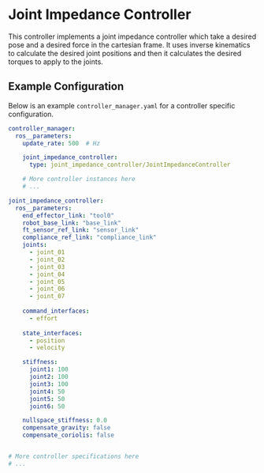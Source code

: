 # Joint Impedance Controller

This controller implements a joint impedance controller which take a desired pose and a desired force in the cartesian frame. It uses inverse kinematics to calculate the desired joint positions and then it calculates the desired torques to apply to the joints.

## Example Configuration
Below is an example `controller_manager.yaml` for a controller specific configuration.
```yaml
controller_manager:
  ros__parameters:
    update_rate: 500  # Hz

    joint_impedance_controller:
      type: joint_impedance_controller/JointImpedanceController

    # More controller instances here
    # ...

joint_impedance_controller:
  ros__parameters:
    end_effector_link: "tool0"
    robot_base_link: "base_link"
    ft_sensor_ref_link: "sensor_link"
    compliance_ref_link: "compliance_link"
    joints:
      - joint_01
      - joint_02
      - joint_03
      - joint_04
      - joint_05
      - joint_06
      - joint_07
      
    command_interfaces:
      - effort
    
    state_interfaces:
      - position
      - velocity

    stiffness:
      joint1: 100
      joint2: 100
      joint3: 100
      joint4: 50
      joint5: 50
      joint6: 50

    nullspace_stiffness: 0.0
    compensate_gravity: false
    compensate_coriolis: false


# More controller specifications here
# ...

```


